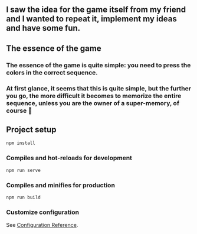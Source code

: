 ## I saw the idea for the game itself from my friend and I wanted to repeat it, implement my ideas and have some fun.

## The essence of the game
### The essence of the game is quite simple: you need to press the colors in the correct sequence.

### At first glance, it seems that this is quite simple, but the further you go, the more difficult it becomes to memorize the entire sequence, unless you are the owner of a super-memory, of course 🙂

## Project setup
```
npm install
```

### Compiles and hot-reloads for development
```
npm run serve
```

### Compiles and minifies for production
```
npm run build
```

### Customize configuration
See [Configuration Reference](https://cli.vuejs.org/config/).
